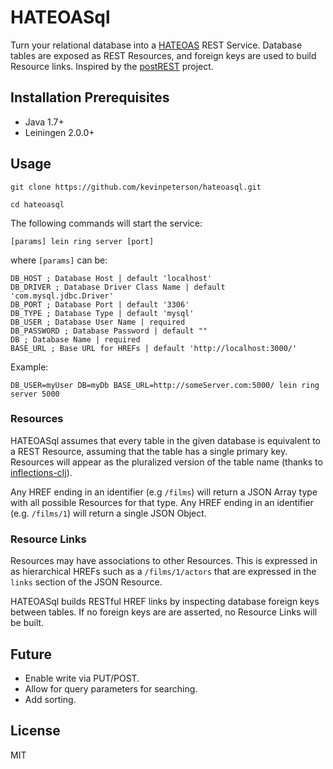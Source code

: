 # HATEOASql

Turn your relational database into a [HATEOAS](https://en.wikipedia.org/wiki/HATEOAS) REST Service. Database tables are exposed as REST Resources, and foreign keys are used to build Resource links. Inspired by the [postREST](https://github.com/begriffs/postgrest) project.

## Installation Prerequisites
* Java 1.7+
* Leiningen 2.0.0+

## Usage
```git clone https://github.com/kevinpeterson/hateoasql.git```

```cd hateoasql```

The following commands will start the service:

    [params] lein ring server [port]    
    
where ```[params]``` can be:
    
    DB_HOST ; Database Host | default 'localhost'
    DB_DRIVER ; Database Driver Class Name | default 'com.mysql.jdbc.Driver'
    DB_PORT ; Database Port | default '3306'
    DB_TYPE ; Database Type | default 'mysql'
    DB_USER ; Database User Name | required
    DB_PASSWORD ; Database Password | default ""
    DB ; Database Name | required
    BASE_URL ; Base URL for HREFs | default 'http://localhost:3000/'

Example:

    DB_USER=myUser DB=myDb BASE_URL=http://someServer.com:5000/ lein ring server 5000    
    
### Resources
HATEOASql assumes that every table in the given database is equivalent to a REST Resource, assuming that the table has a single primary key. Resources will appear as the pluralized version of the table name (thanks to [inflections-clj](https://github.com/r0man/inflections-clj])).

Any HREF ending in an identifier (e.g ```/films```) will return a JSON Array type with all possible Resources for that type. Any HREF ending in an identifier (e.g. ```/films/1```) will return a single JSON Object.

### Resource Links
Resources may have associations to other Resources. This is expressed in as hierarchical HREFs such as a ```/films/1/actors``` that are expressed in the ```links``` section of the JSON Resource.

HATEOASql builds RESTful HREF links by inspecting database foreign keys between tables. If no foreign keys are are asserted, no Resource Links will be built.

## Future
* Enable write via PUT/POST.
* Allow for query parameters for searching.
* Add sorting.
    
## License
MIT
